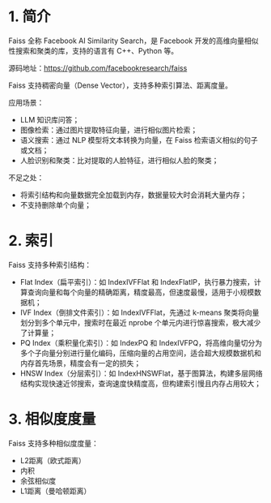 # 1. 简介

Faiss 全称 Facebook AI Similarity Search，是 Facebook 开发的高维向量相似性搜索和聚类的库，支持的语言有 C++、Python 等。

源码地址：https://github.com/facebookresearch/faiss

Faiss 支持稠密向量（Dense Vector），支持多种索引算法、距离度量。

应用场景：

* LLM 知识库问答；
* 图像检索：通过图片提取特征向量，进行相似图片检索；
* 语义搜索：通过 NLP 模型将文本转换为向量，在 Faiss 检索语义相似的句子或文档；
* 人脸识别和聚类：比对提取的人脸特征，进行相似人脸的聚类；

不足之处：

* 将索引结构和向量数据完全加载到内存，数据量较大时会消耗大量内存；
* 不支持删除单个向量；

# 2. 索引

Faiss 支持多种索引结构：

* Flat Index（扁平索引）：如 IndexIVFFlat 和 IndexFlatIP，执行暴力搜索，计算查询向量和每个向量的精确距离，精度最高，但速度最慢，适用于小规模数据机；
* IVF Index（倒排文件索引）：如 IndexIVFFlat，先通过 k-means 聚类将向量划分到多个单元中，搜索时在最近 nprobe 个单元内进行惊喜搜索，极大减少了计算量；
* PQ Index（乘积量化索引）：如 IndexPQ 和 IndexIVFPQ，将高维向量切分为多个子向量分别进行量化编码，压缩向量的占用空间，适合超大规模数据机和内存首先场景，精度会有一定的损失；
* HNSW Index（分层索引）：如 IndexHNSWFlat，基于图算法，构建多层网络结构实现快速近邻搜索，查询速度快精度高，但构建索引慢且内存占用较大；

# 3. 相似度度量

Faiss 支持多种相似度度量：

* L2距离（欧式距离）
* 内积
* 余弦相似度
* L1距离（曼哈顿距离）

